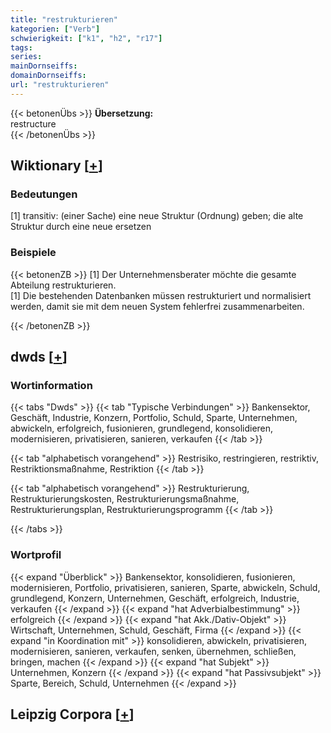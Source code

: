 ```yaml
---
title: "restrukturieren"
kategorien: ["Verb"]
schwierigkeit: ["k1", "h2", "r17"]
tags:
series:
mainDornseiffs:
domainDornseiffs:
url: "restrukturieren"
---
```


{{< betonenÜbs >}}
**Übersetzung:**  
restructure  
{{< /betonenÜbs >}}

## Wiktionary [[+](https://de.wiktionary.org/wiki/restrukturieren)]

### Bedeutungen
[1] transitiv: (einer Sache) eine neue Struktur (Ordnung) geben; die alte Struktur durch eine neue ersetzen  

### Beispiele
{{< betonenZB >}}
[1] Der Unternehmensberater möchte die gesamte Abteilung restrukturieren.  
[1] Die bestehenden Datenbanken müssen restrukturiert und normalisiert werden, damit sie mit dem neuen System fehlerfrei zusammenarbeiten.  

{{< /betonenZB >}}


## dwds [[+](https://www.dwds.de/wb/restrukturieren)]

### Wortinformation
{{< tabs "Dwds" >}}
{{< tab "Typische Verbindungen" >}}
Bankensektor, Geschäft, Industrie, Konzern, Portfolio, Schuld, Sparte, Unternehmen, abwickeln, erfolgreich, fusionieren, grundlegend, konsolidieren, modernisieren, privatisieren, sanieren, verkaufen
{{< /tab >}}

{{< tab "alphabetisch vorangehend" >}}
Restrisiko, restringieren, restriktiv, Restriktionsmaßnahme, Restriktion
{{< /tab >}}

{{< tab "alphabetisch vorangehend" >}}
Restrukturierung, Restrukturierungskosten, Restrukturierungsmaßnahme, Restrukturierungsplan, Restrukturierungsprogramm
{{< /tab >}}

{{< /tabs >}}

### Wortprofil
{{< expand "Überblick" >}} Bankensektor, konsolidieren, fusionieren, modernisieren, Portfolio, privatisieren, sanieren, Sparte, abwickeln, Schuld, grundlegend, Konzern, Unternehmen, Geschäft, erfolgreich, Industrie, verkaufen {{< /expand >}}
{{< expand "hat Adverbialbestimmung" >}} erfolgreich {{< /expand >}}
{{< expand "hat Akk./Dativ-Objekt" >}} Wirtschaft, Unternehmen, Schuld, Geschäft, Firma {{< /expand >}}
{{< expand "in Koordination mit" >}} konsolidieren, abwickeln, privatisieren, modernisieren, sanieren, verkaufen, senken, übernehmen, schließen, bringen, machen {{< /expand >}}
{{< expand "hat Subjekt" >}} Unternehmen, Konzern {{< /expand >}}
{{< expand "hat Passivsubjekt" >}} Sparte, Bereich, Schuld, Unternehmen {{< /expand >}}

## Leipzig Corpora [[+](https://corpora.uni-leipzig.de/en/res?word=restrukturieren&corpusId=deu_newscrawl-public_2018)]

